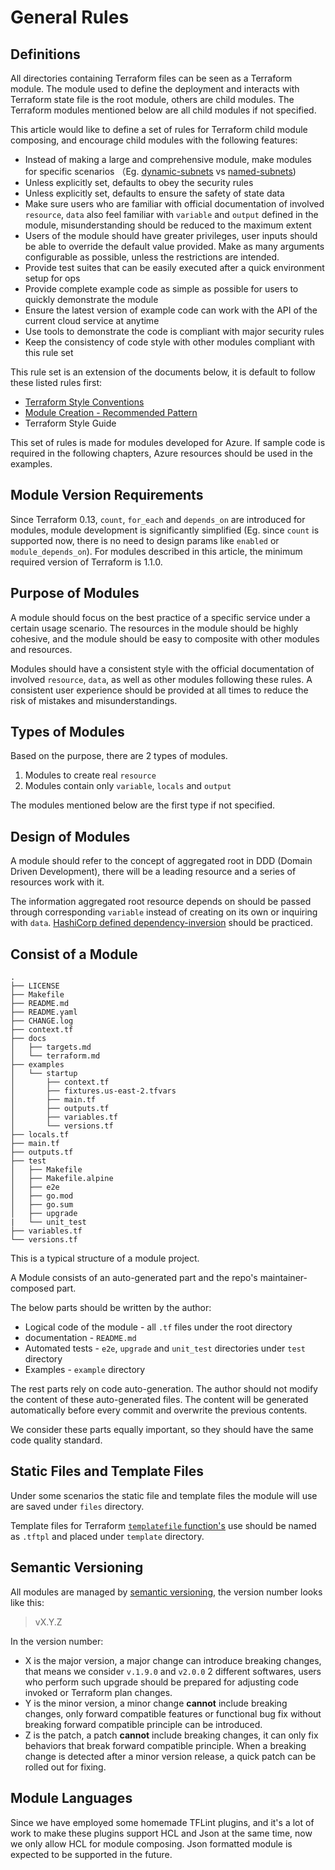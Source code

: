 # General Rules

## Definitions

All directories containing Terraform files can be seen as a Terraform module. The module used to define the deployment and interacts with Terraform state file is the root module, others are child modules. The Terraform modules mentioned below are all child modules if not specified.

This article would like to define a set of rules for Terraform child module composing, and encourage child modules with the following features:

* Instead of making a large and comprehensive module, make modules for specific scenarios （Eg. [dynamic-subnets](https://registry.terraform.io/modules/cloudposse/dynamic-subnets/aws/latest) vs [named-subnets](https://registry.terraform.io/modules/cloudposse/named-subnets/aws/latest))
* Unless explicitly set, defaults to obey the security rules
* Unless explicitly set, defaults to ensure the safety of state data
* Make sure users who are familiar with official documentation of involved `resource`, `data` also feel familiar with `variable` and `output` defined in the module, misunderstanding should be reduced to the maximum extent
* Users of the module should have greater privileges, user inputs should be able to override the default value provided. Make as many arguments configurable as possible, unless the restrictions are intended.
* Provide test suites that can be easily executed after a quick environment setup for ops
* Provide complete example code as simple as possible for users to quickly demonstrate the module
* Ensure the latest version of example code can work with the API of the current cloud service at anytime
* Use tools to demonstrate the code is compliant with major security rules
* Keep the consistency of code style with other modules compliant with this rule set

This rule set is an extension of the documents below, it is default to follow these listed rules first:
* [Terraform Style Conventions](https://www.terraform.io/language/syntax/style)
* [Module Creation - Recommended Pattern](https://learn.hashicorp.com/tutorials/terraform/pattern-module-creation?in=terraform/modules)
* Terraform Style Guide

This set of rules is made for modules developed for Azure. If sample code is required in the following chapters, Azure resources should be used in the examples.

## Module Version Requirements

Since Terraform 0.13, `count`, `for_each` and `depends_on` are introduced for modules, module development is significantly simplified (Eg. since `count` is supported now, there is no need to design params like `enabled` or `module_depends_on`). For modules described in this article, the minimum required version of Terraform is 1.1.0.

## Purpose of Modules

A module should focus on the best practice of a specific service under a certain usage scenario. The resources in the module should be highly cohesive, and the module should be easy to composite with other modules and resources.

Modules should have a consistent style with the official documentation of involved `resource`, `data`, as well as other modules following these rules. A consistent user experience should be provided at all times to reduce the risk of mistakes and misunderstandings.

## Types of Modules

Based on the purpose, there are 2 types of modules.

1. Modules to create real `resource`
2. Modules contain only `variable`, `locals` and `output`

The modules mentioned below are the first type if not specified.

## Design of Modules

A module should refer to the concept of aggregated root in DDD (Domain Driven Development), there will be a leading resource and a series of resources work with it.

The information aggregated root resource depends on should be passed through corresponding `variable` instead of creating on its own or inquiring with `data`. [HashiCorp defined dependency-inversion](https://www.terraform.io/docs/language/modules/develop/composition.html#dependency-inversion) should be practiced.

## Consist of a Module

```config
.
├── LICENSE
├── Makefile
├── README.md
├── README.yaml
├── CHANGE.log
├── context.tf
├── docs
│   ├── targets.md
│   └── terraform.md
├── examples
│   └── startup
│       ├── context.tf
│       ├── fixtures.us-east-2.tfvars
│       ├── main.tf
│       ├── outputs.tf
│       ├── variables.tf
│       └── versions.tf
├── locals.tf
├── main.tf
├── outputs.tf
├── test
│   ├── Makefile
│   ├── Makefile.alpine
│   ├── e2e
│   ├── go.mod
│   ├── go.sum
│   ├── upgrade
|   └── unit_test
├── variables.tf
└── versions.tf
```

This is a typical structure of a module project.

A Module consists of an auto-generated part and the repo's maintainer-composed part.

The below parts should be written by the author:

* Logical code of the module - all `.tf` files under the root directory
* documentation - `README.md`
* Automated tests - `e2e`, `upgrade` and `unit_test` directories under `test` directory
* Examples - `example` directory

The rest parts rely on code auto-generation. The author should not modify the content of these auto-generated files. The content will be generated automatically before every commit and overwrite the previous contents.

We consider these parts equally important, so they should have the same code quality standard.

## Static Files and Template Files

Under some scenarios the static file and template files the module will use are saved under `files` directory.

Template files for Terraform [`templatefile` function's](https://www.terraform.io/docs/configuration/functions/templatefile.html) use should be named as `.tftpl` and placed under `template` directory.

## Semantic Versioning

All modules are managed by [semantic versioning](https://semver.org/), the version number looks like this:

>vX.Y.Z

In the version number:

* X is the major version, a major change can introduce breaking changes, that means we consider `v.1.9.0` and `v2.0.0` 2 different softwares, users who perform such upgrade should be prepared for adjusting code invoked or Terraform plan changes.
* Y is the minor version, a minor change **cannot** include breaking changes, only forward compatible features or functional bug fix without breaking forward compatible principle can be introduced.
* Z is the patch, a patch **cannot** include breaking changes, it can only fix behaviors that break forward compatible principle. When a breaking change is detected after a minor version release, a quick patch can be rolled out for fixing.

## Module Languages

Since we have employed some homemade TFLint plugins, and it's a lot of work to make these plugins support HCL and Json at the same time, now we only allow HCL for module composing. Json formatted module is expected to be supported in the future.